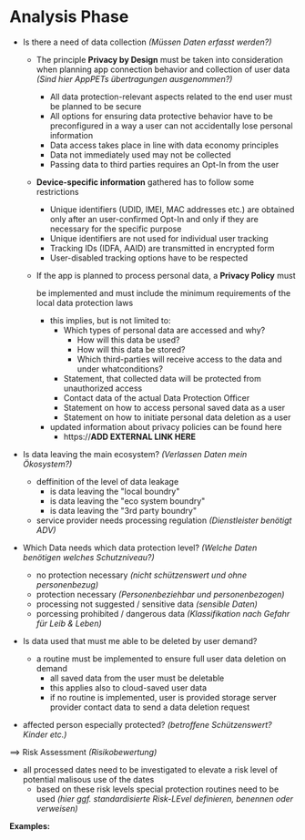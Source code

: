 # Analysis Phase

- Is there a need of data collection *(Müssen Daten erfasst werden?)*

  - The principle **Privacy by Design** must be taken into consideration when planning app connection behavior and collection of user data *(Sind hier AppPETs übertragungen ausgenommen?)*

    - All data protection-relevant aspects related to the end user must be planned to be secure
    - All options for ensuring data protective behavior have to be preconfigured in a way a user can not accidentally lose personal information
    - Data access takes place in line with data economy principles
    - Data not immediately used may not be collected
    - Passing data to third parties requires an Opt-In from the user

  - **Device-specific information** gathered has to follow some restrictions

    - Unique identifiers (UDID, IMEI, MAC addresses etc.) are obtained only after an user-confirmed Opt-In and only if they are necessary for the specific purpose
    - Unique identifiers are not used for individual user tracking
    - Tracking IDs (IDFA, AAID) are transmitted in encrypted form
    - User-disabled tracking options have to be respected

  - If the app is planned to process personal data, a **Privacy Policy** must

    be implemented and must include the minimum requirements of the local data protection laws

    * this implies, but is not limited to:
      * Which types of personal data are accessed and why?
        * How will this data be used?
        * How will this data be stored?
        * Which third-parties will receive access to the data and under whatconditions?
      * Statement, that collected data will be protected from unauthorized access
      * Contact data of the actual Data Protection Officer
      * Statement on how to access personal saved data as a user
      * Statement on how to initiate personal data deletion as a user
    * updated information about privacy policies can be found here
      * https://****ADD EXTERNAL LINK HERE****

- Is data leaving the main ecosystem? *(Verlassen Daten mein Ökosystem?)*
  - deffinition of the level of data leakage
    - is data leaving the "local boundry"
    - is data leaving the "eco system boundry"
    - is data leaving the "3rd party boundry"
  - service provider needs processing regulation *(Dienstleister benötigt ADV)*

- Which Data needs which data protection level? *(Welche Daten benötigen welches Schutzniveau?)*
  - no protection necessary *(nicht schützenswert und ohne personenbezug)*
  - protection necessary *(Personenbeziehbar und personenbezogen)*
  - processing not suggested / sensitive data *(sensible Daten)* 
  - porcessing prohibited / dangerous data *(Klassifikation nach Gefahr für Leib & Leben)*

- Is data used that must me able to be deleted by user demand?

  - a  routine must be implemented to ensure full user data deletion on demand
    - all saved data from the user must be deletable
    - this applies also to cloud-saved user data
    - if no routine is implemented, user is provided storage server provider contact data to send a data deletion request

- affected person especially protected? *(betroffene Schützenswert? Kinder etc.)*

==> Risk Assessment *(Risikobewertung)*

- all processed dates need to be investigated to elevate a risk level of potential malisous use of the dates
  - based on these risk levels special protection routines need to be used *(hier ggf. standardisierte Risk-LEvel definieren, benennen oder verweisen)* 



**Examples:**

